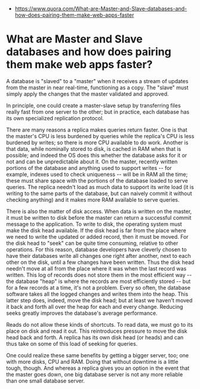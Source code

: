 * https://www.quora.com/What-are-Master-and-Slave-databases-and-how-does-pairing-them-make-web-apps-faster

# What are Master and Slave databases and how does pairing them make web apps faster?

A database is "slaved" to a "master" when it receives a stream of updates from the master in near real-time, functioning as a copy. The "slave" must simply apply the changes that the master validated and approved.

In principle, one could create a master-slave setup by transferring files really fast from one server to the other; but in practice, each database has its own specialized replication protocol.

There are many reasons a replica makes queries return faster. One is that the master's CPU is less burdened by queries while the replica's CPU is less burdened by writes; so there is more CPU available to do work. Another is that data, while nominally stored to disk, is cached in RAM when that is possible; and indeed the OS does this whether the database asks for it or not and can be unpredictable about it. On the master, recently written portions of the database and anything used to support writes -- for example, indexes used to check uniqueness -- will be in RAM all the time; these must share space with the portions of the database loaded to serve queries. The replica needn't load as much data to support its write load (it is writing to the same parts of the database, but can naively commit it without checking anything) and it makes more RAM available to serve queries.

There is also the matter of disk access. When data is written on the master, it must be written to disk before the master can return a successful commit message to the application. To write to disk, the operating system must make the disk head available. If the disk head is far from the place where we need to write the updated or added record, then it must be moved. For the disk head to "seek" can be quite time consuming, relative to other operations. For this reason, database developers have cleverly chosen to have their databases write all changes one right after another, next to each other on the disk, until a few changes have been written. Thus the disk head needn't move at all from the place where it was when the last record was written. This log of records does not store them in the most efficient way -- the database "heap" is where the records are most efficiently stored -- but for a few records at a time, it's not a problem. Every so often, the database software takes all the logged changes and writes them into the heap. This latter step does, indeed, move the disk head; but at least we haven't moved it back and forth all over the heap for each and every change. Reducing seeks greatly improves the database's average performance.

Reads do not allow these kinds of shortcuts. To read data, we must go to its place on disk and read it out. This reintroduces pressure to move the disk head back and forth. A replica has its own disk head (or heads) and can thus take on some of this load of seeking for queries.

One could realize these same benefits by getting a bigger server, too; one with more disks, CPU and RAM. Doing that without downtime is a little tough, though. And whereas a replica gives you an option in the event that the master goes down, one big database server is not any more reliable than one small database server.


